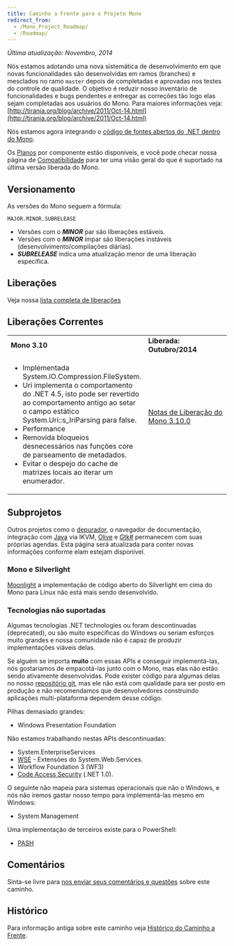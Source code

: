 ```yaml
---
title: Caminho a Frente para o Projeto Mono
redirect_from:
  - /Mono_Project_Roadmap/
  - /Roadmap/
---
```


*Última atualização: Novembro, 2014*

Nós estamos adotando uma nova sistemática de desenvolvimento em que novas funcionalidades são desenvolvidas em ramos (branches) e mesclados no ramo `master` depois de completadas e aprovadas nos testes do controle de qualidade.
O objetivo é reduzir nosso inventário de funcionalidades e bugs pendentes e entregar as correções tão logo elas sejam completadas aos usuários do Mono.
Para maiores informações veja: [http://tirania.org/blog/archive/2011/Oct-14.html](http://tirania.org/blog/archive/2011/Oct-14.html)

Nós estamos agora integrando o [código de fontes abertos do .NET dentro do Mono](/docs/about-mono/dotnet-integration).

Os [Planos](/docs/about-mono/plans/) por componente estão disponíveis, e você pode checar nossa página de [Compatibilidade](/docs/about-mono/compatibility/) para ter uma visão geral do que é suportado na última versão liberada do Mono.

Versionamento
-------------

As versões do Mono seguem a fórmula:

    MAJOR.MINOR.SUBRELEASE

-   Versões com o ***MINOR*** par são liberações estáveis.
-   Versões com o ***MINOR*** ímpar são liberações instáveis (desenvolvimento/compilações diárias).
-   ***SUBRELEASE*** indica uma atualização menor de uma liberação específica.

Liberações
----------

Veja nossa [lista completa de liberações](http://www.mono-project.com/docs/about-mono/releases/)

Liberações Correntes
--------------------

<table>
<col width="50%" />
<col width="50%" />
<tbody>
<tr class="odd">
<td align="left"><strong>Mono 3.10</strong></td>
<td align="left"><strong>Liberada: Outubro/2014</strong></td>
</tr>
<tr class="even">
<td align="left"><ul>
<li>Implementada System.IO.Compression.FileSystem.</li>
<li>Uri implementa o comportamento do .NET 4.5, isto pode ser revertido ao comportamento antigo ao setar o campo estático  System.Uri::s_IriParsing para false.</li>
<li>Performance</li>
<li>Removida bloqueios desnecessários nas funções core de parseamento de metadados.</li>
<li>Evitar o despejo do cache de matrizes locais ao iterar um enumerador.</li>
</ul>
</td>
<td align="left"><p><a href="/docs/about-mono/releases/3.10.0/" title="Notas de Liberação do Mono 3.10.0">Notas de Liberação do Mono 3.10.0</a></p>
<p><br /></p></td>
</tr>
</tbody>
</table>

Subprojetos
-----------

Outros projetos como o [depurador](/docs/debug+profile/debug/debugger/), o navegador de documentação, integração com [Java](/docs/about-mono/languages/java/) via IKVM, [Olive](/archived/olive "Olive") e [Gtk#](/docs/gui/gtksharp/) permanecem com suas próprias agendas. Esta página será atualizada para conter novas informações conforme elam estejam disponível.

### Mono e Silverlight

[Moonlight](/docs/web/moonlight/) a implementação de código aberto do Silverlight em cima do Mono para Linux não está mais sendo desenvolvido.

### Tecnologias não suportadas

Algumas tecnologias .NET technologies ou foram descontinuadas (deprecated), ou são muito específicas do Windows ou seriam esforços muito grandes e nossa comunidade não é capaz de produzir implementações viáveis delas.

Se alguém se importa **muito** com essas APIs e conseguir implementá-las, nós gostariamos de empacotá-las junto com o Mono, mas elas não estão sendo ativamente desenvolvidas. Pode exister código para algumas delas no nosso [repositório git](/community/contributing/source-code-repository/), mas ele não está com qualidade para ser posto em produção e não recomendamos que desenvolvedores construindo aplicações multi-plataforma dependem desse código.

Pilhas demasiado grandes:

- Windows Presentation Foundation

Não estamos trabalhando nestas APIs descontinuadas:

- System.EnterpriseServices
- [WSE](/archived/wse "WSE") - Extensões do System.Web.Services.
- Workflow Foundation 3 (WF3)
- [Code Access Security](/docs/advanced/cas/) (.NET 1.0).

O seguinte não mapeia para sistemas operacionais que não o Windows, e nós não iremos gastar nosso tempo para implementá-las mesmo em Windows:

- System.Management

Uma implementação de terceiros existe para o PowerShell:

- [PASH](https://github.com/Pash-Project/Pash)

Comentários
-----------

Sinta-se livre para [nos enviar seus comentários e questões](http://www.go-mono.com/contact/) sobre este caminho.

Histórico
---------------

Para informação antiga sobre este caminho veja [Histórico do Caminho a Frente](/archived/roadmap_history).


